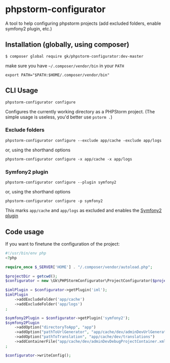 # phpstorm-configurator
A tool to help configuring phpstorm projects (add excluded folders, enable symfony2 plugin, etc.)

## Installation (globally, using composer)

```
$ composer global require gk/phpstorm-configurator:dev-master
```

make sure you have ``~/.composer/vendor/bin`` in your ``PATH``


```
export PATH="$PATH:$HOME/.composer/vendor/bin"
```

## CLI Usage

```
phpstorm-configurator configure
```

Configures the currently working directory as a PHPStorm project. (The simple usage is useless, you'd better use `pstorm .`)

### Exclude folders

```
phpstorm-configurator configure --exclude app/cache -exclude app/logs
```
or, using the shorthand options
```
phpstorm-configurator configure -x app/cache -x app/logs
```

### Symfony2 plugin

```
phpstorm-configurator configure --plugin symfony2
```
or, using the shorthand options
```
phpstorm-configurator configure -p symfony2
```

This marks ``app/cache`` and ``app/logs`` as excluded and enables the [Symfony2 plugin](http://symfony2-plugin.espend.de/)

## Code usage

If you want to finetune the configuration of the project:

```php
#!/usr/bin/env php
<?php

require_once $_SERVER['HOME'] . "/.composer/vendor/autoload.php";

$projectDir = getcwd();
$configurator = new \Gk\PHPStormConfigurator\ProjectConfigurator($projectDir);

$imlPlugin = $configurator->getPlugin('iml');
$imlPlugin
    ->addExcludeFolder('app/cache')
    ->addExcludeFolder('app/logs')
;

$symfony2Plugin = $configurator->getPlugin('symfony2');
$symfony2Plugin
    ->addOption("directoryToApp", "app")
    ->addOption("pathToUrlGenerator", "app/cache/dev/adminDevUrlGenerator.php")
    ->addOption("pathToTranslation", "app/cache/dev/translations")
    ->addContainerFile("app/cache/dev/adminDevDebugProjectContainer.xml")
;

$configurator->writeConfig();
```

